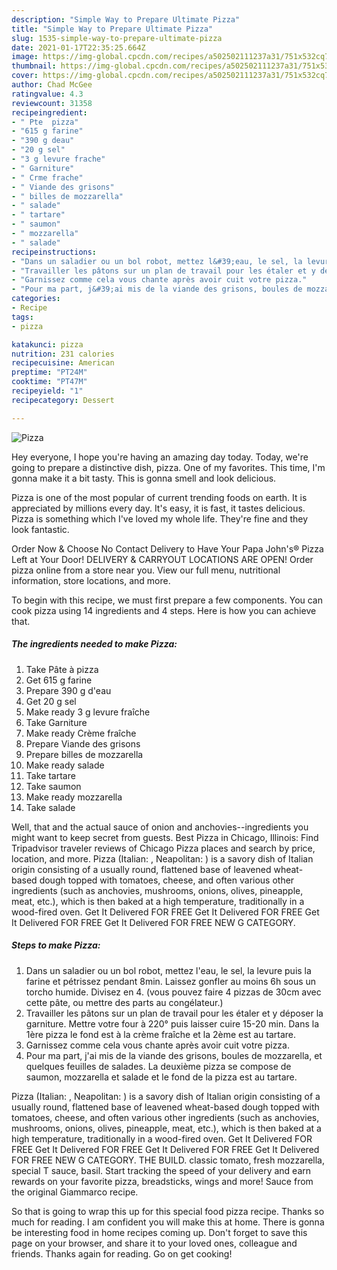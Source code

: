 ```yaml
---
description: "Simple Way to Prepare Ultimate Pizza"
title: "Simple Way to Prepare Ultimate Pizza"
slug: 1535-simple-way-to-prepare-ultimate-pizza
date: 2021-01-17T22:35:25.664Z
image: https://img-global.cpcdn.com/recipes/a502502111237a31/751x532cq70/pizza-photo-principale-de-la-recette.jpg
thumbnail: https://img-global.cpcdn.com/recipes/a502502111237a31/751x532cq70/pizza-photo-principale-de-la-recette.jpg
cover: https://img-global.cpcdn.com/recipes/a502502111237a31/751x532cq70/pizza-photo-principale-de-la-recette.jpg
author: Chad McGee
ratingvalue: 4.3
reviewcount: 31358
recipeingredient:
- " Pte  pizza"
- "615 g farine"
- "390 g deau"
- "20 g sel"
- "3 g levure frache"
- " Garniture"
- " Crme frache"
- " Viande des grisons"
- " billes de mozzarella"
- " salade"
- " tartare"
- " saumon"
- " mozzarella"
- " salade"
recipeinstructions:
- "Dans un saladier ou un bol robot, mettez l&#39;eau, le sel, la levure puis la farine et pétrissez pendant 8min. Laissez gonfler au moins 6h sous un torcho humide. Divisez en 4. (vous pouvez faire 4 pizzas de 30cm avec cette pâte, ou mettre des parts au congélateur.)"
- "Travailler les pâtons sur un plan de travail pour les étaler et y déposer la garniture. Mettre votre four à 220° puis laisser cuire 15-20 min. Dans la 1ère pizza le fond est à la crème fraîche et la 2ème est au tartare."
- "Garnissez comme cela vous chante après avoir cuit votre pizza."
- "Pour ma part, j&#39;ai mis de la viande des grisons, boules de mozzarella, et quelques feuilles de salades. La deuxième pizza se compose de saumon, mozzarella et salade et le fond de la pizza est au tartare."
categories:
- Recipe
tags:
- pizza

katakunci: pizza 
nutrition: 231 calories
recipecuisine: American
preptime: "PT24M"
cooktime: "PT47M"
recipeyield: "1"
recipecategory: Dessert

---
```



![Pizza](https://img-global.cpcdn.com/recipes/a502502111237a31/751x532cq70/pizza-photo-principale-de-la-recette.jpg)

Hey everyone, I hope you're having an amazing day today. Today, we're going to prepare a distinctive dish, pizza. One of my favorites. This time, I'm gonna make it a bit tasty. This is gonna smell and look delicious.

Pizza is one of the most popular of current trending foods on earth. It is appreciated by millions every day. It's easy, it is fast, it tastes delicious. Pizza is something which I've loved my whole life. They're fine and they look fantastic.

Order Now &amp; Choose No Contact Delivery to Have Your Papa John&#39;s® Pizza Left at Your Door! DELIVERY &amp; CARRYOUT LOCATIONS ARE OPEN! Order pizza online from a store near you. View our full menu, nutritional information, store locations, and more.


To begin with this recipe, we must first prepare a few components. You can cook pizza using 14 ingredients and 4 steps. Here is how you can achieve that.

<!--inarticleads1-->

##### The ingredients needed to make Pizza:

1. Take  Pâte à pizza
1. Get 615 g farine
1. Prepare 390 g d&#39;eau
1. Get 20 g sel
1. Make ready 3 g levure fraîche
1. Take  Garniture
1. Make ready  Crème fraîche
1. Prepare  Viande des grisons
1. Prepare  billes de mozzarella
1. Make ready  salade
1. Take  tartare
1. Take  saumon
1. Make ready  mozzarella
1. Take  salade


Well, that and the actual sauce of onion and anchovies--ingredients you might want to keep secret from guests. Best Pizza in Chicago, Illinois: Find Tripadvisor traveler reviews of Chicago Pizza places and search by price, location, and more. Pizza (Italian: , Neapolitan: ) is a savory dish of Italian origin consisting of a usually round, flattened base of leavened wheat-based dough topped with tomatoes, cheese, and often various other ingredients (such as anchovies, mushrooms, onions, olives, pineapple, meat, etc.), which is then baked at a high temperature, traditionally in a wood-fired oven. Get It Delivered FOR FREE Get It Delivered FOR FREE Get It Delivered FOR FREE Get It Delivered FOR FREE NEW G CATEGORY. 

<!--inarticleads2-->

##### Steps to make Pizza:

1. Dans un saladier ou un bol robot, mettez l&#39;eau, le sel, la levure puis la farine et pétrissez pendant 8min. Laissez gonfler au moins 6h sous un torcho humide. Divisez en 4. (vous pouvez faire 4 pizzas de 30cm avec cette pâte, ou mettre des parts au congélateur.)
1. Travailler les pâtons sur un plan de travail pour les étaler et y déposer la garniture. Mettre votre four à 220° puis laisser cuire 15-20 min. Dans la 1ère pizza le fond est à la crème fraîche et la 2ème est au tartare.
1. Garnissez comme cela vous chante après avoir cuit votre pizza.
1. Pour ma part, j&#39;ai mis de la viande des grisons, boules de mozzarella, et quelques feuilles de salades. La deuxième pizza se compose de saumon, mozzarella et salade et le fond de la pizza est au tartare.


Pizza (Italian: , Neapolitan: ) is a savory dish of Italian origin consisting of a usually round, flattened base of leavened wheat-based dough topped with tomatoes, cheese, and often various other ingredients (such as anchovies, mushrooms, onions, olives, pineapple, meat, etc.), which is then baked at a high temperature, traditionally in a wood-fired oven. Get It Delivered FOR FREE Get It Delivered FOR FREE Get It Delivered FOR FREE Get It Delivered FOR FREE NEW G CATEGORY. THE BUILD. classic tomato, fresh mozzarella, special T sauce, basil. Start tracking the speed of your delivery and earn rewards on your favorite pizza, breadsticks, wings and more! Sauce from the original Giammarco recipe. 

So that is going to wrap this up for this special food pizza recipe. Thanks so much for reading. I am confident you will make this at home. There is gonna be interesting food in home recipes coming up. Don't forget to save this page on your browser, and share it to your loved ones, colleague and friends. Thanks again for reading. Go on get cooking!
